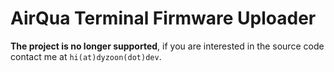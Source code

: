 # AirQua Terminal Firmware Uploader

**The project is no longer supported**, if you are interested in the source code contact me at `hi(at)dyzoon(dot)dev`.

